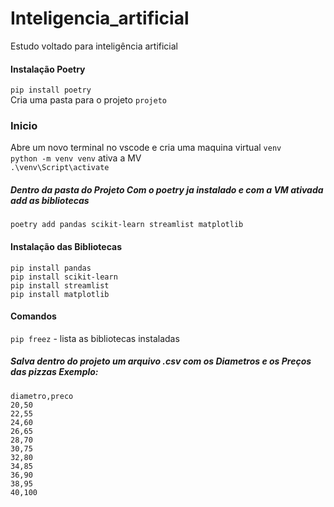 # Inteligencia_artificial
Estudo voltado para inteligência artificial

#### Instalação Poetry <br>

`pip install poetry`<br>
Cria uma pasta para o projeto `projeto`<br>


### Inicio
Abre um novo terminal no vscode e cria uma maquina virtual `venv`<br>
`python -m venv venv` ativa a MV <br>
`.\venv\Script\activate`<br>

##### Dentro da pasta do Projeto Com o poetry ja instalado e com a VM ativada add as bibliotecas
`poetry add pandas scikit-learn streamlist matplotlib`


#### Instalação das Bibliotecas
`pip install pandas`<br>
`pip install scikit-learn`<br>
`pip install streamlist`<br>
`pip install matplotlib`<br>


#### Comandos 
`pip freez` - lista as bibliotecas instaladas


##### Salva dentro do projeto um arquivo .csv com os Diametros e os Preços das pizzas Exemplo:
```
diametro,preco
20,50
22,55
24,60
26,65
28,70
30,75
32,80
34,85
36,90
38,95
40,100

```

